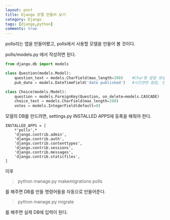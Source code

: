 ```yaml
---
layout: post
title: Django 모델 만들어 보기
category: Django
tags: [django,python]
comments: true
---
```


polls라는 앱을 만들어봤고, polls에서 사용할 모델을 만들어 볼 것이다.

polls/models.py 에서 작성하면 된다.

```python
from django.db import models

class Question(models.Model):
    question_text = models.CharField(max_length=200)    #Char형 칼럼 생성,  최대 길이 200자
    pub_date = models.DateTimeField('date published')   #시간관련 칼럼, 인수는 admin 사이트에서 date published로 표시된다.

class Choice(models.Model):
    question = models.ForeignKey(Question, on_delete=models.CASCADE)    #Question과 관계 형성, 나중에 더 알아보기
    choice_text = models.CharField(max_length=200)                      #Char형 칼럼 생성, 최대 길이 200자
    votes = models.IntegerField(default=0)                              #Int형 칼럼 생성, 기본값 0 설정

```
모델의 DB를 만드려면, settings.py INSTALLED APPS에 등록을 해줘야 한다.
```
INSTALLED_APPS = [
    *'polls',*
    'django.contrib.admin',
    'django.contrib.auth',
    'django.contrib.contenttypes',
    'django.contrib.sessions',
    'django.contrib.messages',
    'django.contrib.staticfiles',
]
```

이후
> python manage.py makemigrations polls

를 해주면 DB를 만들 명령어들을 자동으로 만들어준다.

> python manage.py migrate

를 해주면 실제 DB에 입력이 된다.
